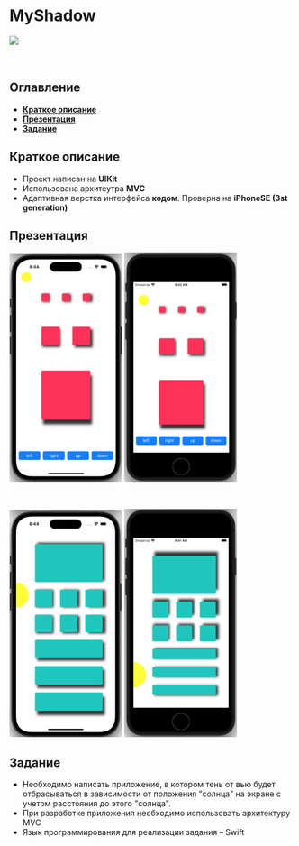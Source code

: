 # MyShadow

<p align="row">
<img src= "https://github.com/AlekseiBodrov/MyShadow/blob/main/presentation/5.gif" width="200" >
</p>
<br />

## Оглавление
- **[Краткое описание](#Basic)**
- **[Презентация](#Presentation)**
- **[Задание](#Task)**

## <a id="Basic"></a>Краткое описание
- Проект написан на **UIKit**
- Использована архитеутра **MVC**
- Адаптивная верстка интерфейса **кодом**. Проверна на **iPhoneSE (3st generation)**

## <a id="Presentation"></a>Презентация
<p align="row">
<img src= "https://github.com/AlekseiBodrov/MyShadow/blob/main/presentation/1.png" width="200" >
<img src= "https://github.com/AlekseiBodrov/MyShadow/blob/main/presentation/2.png" width="200" >
</p>
<br />
<p align="row">
<img src= "https://github.com/AlekseiBodrov/MyShadow/blob/main/presentation/3.png" width="200" >
<img src= "https://github.com/AlekseiBodrov/MyShadow/blob/main/presentation/4.png" width="200" >
</p>

## <a id="Task"></a>Задание
- Необходимо написать приложение, в котором тень от вью будет отбрасываться в зависимости от положения "солнца" на экране с учетом расстояния до этого "солнца".
- При разработке приложения необходимо использовать архитектуру MVC
- Язык программирования для реализации задания – Swift
